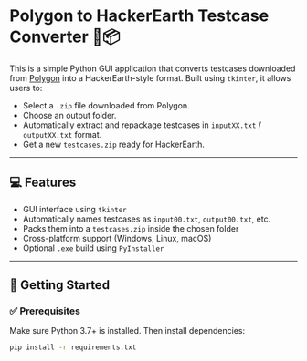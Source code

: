 # Polygon to HackerEarth Testcase Converter 🧪📦

This is a simple Python GUI application that converts testcases downloaded from [Polygon](https://polygon.codeforces.com/) into a HackerEarth-style format. Built using `tkinter`, it allows users to:

- Select a `.zip` file downloaded from Polygon.
- Choose an output folder.
- Automatically extract and repackage testcases in `inputXX.txt` / `outputXX.txt` format.
- Get a new `testcases.zip` ready for HackerEarth.

---

## 💻 Features

- GUI interface using `tkinter`
- Automatically names testcases as `input00.txt`, `output00.txt`, etc.
- Packs them into a `testcases.zip` inside the chosen folder
- Cross-platform support (Windows, Linux, macOS)
- Optional `.exe` build using `PyInstaller`

---

## 🏁 Getting Started

### ✅ Prerequisites

Make sure Python 3.7+ is installed. Then install dependencies:

```bash
pip install -r requirements.txt